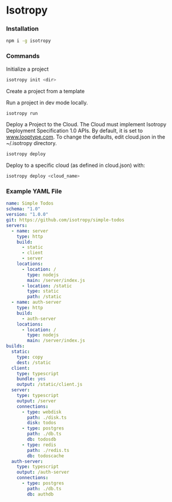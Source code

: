 # Isotropy

### Installation

```bash
npm i -g isotropy
```

### Commands

Initialize a project

```bash
isotropy init <dir>
```

Create a project from a template

Run a project in dev mode locally.

```bash
isotropy run
```

Deploy a Project to the Cloud. The Cloud must implement Isotropy Deployment Specification 1.0 APIs.
By default, it is set to www.looptype.com. To change the defaults, edit cloud.json in the ~/.isotropy directory.

```bash
isotropy deploy
```

Deploy to a specific cloud (as defined in cloud.json) with:

```bash
isotropy deploy <cloud_name>
```

### Example YAML File

```yaml
name: Simple Todos
schema: "1.0"
version: "1.0.0"
git: https://github.com/isotropy/simple-todos
servers:
  - name: server
    type: http
    build:
      - static
      - client
      - server
    locations:
      - location: /
        type: nodejs
        main: /server/index.js
      - location: /static
        type: static
        path: /static
  - name: auth-server
    type: http
    build:
      - auth-server
    locations:
      - location: /
        type: nodejs
        main: /server/index.js
builds:
  static:
    type: copy
    dest: /static
  client:
    type: typescript
    bundle: yes
    output: /static/client.js
  server:
    type: typescript
    output: /server  
    connections:
      - type: webdisk
        path: ./disk.ts
        disk: todos
      - type: postgres
        path: ./db.ts
        db: todosdb
      - type: redis
        path: ./redis.ts
        db: todoscache
  auth-server:
    type: typescript
    output: /auth-server  
    connections:
      - type: postgres
        path: ./db.ts
        db: authdb
```

